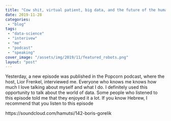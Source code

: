 ```yaml
---
title: "Cow shit, virtual patient, big data, and the future of the human species"
date: 2019-11-28
categories: 
 - "blog"
tags: 
 - "data-science"
 - "interivew"
 - "me"
 - "podcast"
 - "speaking"
cover_image: "/assets/img/2019/11/featured_robots.png"
layout: "post"
---
```


Yesterday, a new episode was published in the Popcorn podcast, where the host, Lior Frenkel, interviewed me. Everyone who knows me knows how much I love talking about myself and what I do. I definitely used this opportunity to talk about the world of data. Some people who listened to this episode told me that they enjoyed it a lot. If you know Hebrew, I recommend that you listen to this episode

<div class=" wp-block-embed-soundcloud wp-block-embed is-type-rich wp-embed-aspect-1-1 wp-has-aspect-ratio">
https://soundcloud.com/hamutsi/142-boris-gorelik
</div>
